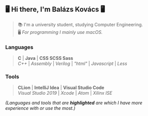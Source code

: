 ## 🖥️ Hi there, I'm Balázs Kovács 🖥️
> 📚 I'm a university student, studying Computer Engineering.  
> 🖥️ *For programming I mainly use macOS.*
### Languages
> **C** | **Java** | **CSS SCSS Sass**  
> *C++* | *Assembly* | *Verilog* | *"html"* | *Javascript* | *Less*
### Tools
> **CLion** | **IntelliJ Idea** | **Visual Studio Code**  
> *Visual Studio 2019* | *Xcode* | *Atom* | *Xilinx ISE*

*(Languages and tools that are **highlighted** are which I have more experience with or use the most.)*
